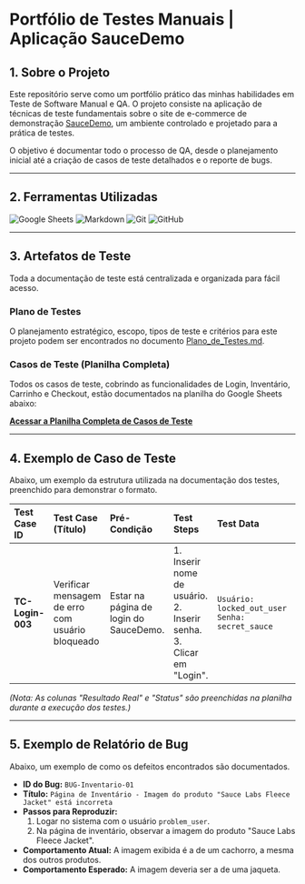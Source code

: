 # Portfólio de Testes Manuais | Aplicação SauceDemo


## 1. Sobre o Projeto

Este repositório serve como um portfólio prático das minhas habilidades em Teste de Software Manual e QA. O projeto consiste na aplicação de técnicas de teste fundamentais sobre o site de e-commerce de demonstração [SauceDemo](https://www.saucedemo.com/), um ambiente controlado e projetado para a prática de testes.

O objetivo é documentar todo o processo de QA, desde o planejamento inicial até a criação de casos de teste detalhados e o reporte de bugs.

---

## 2. Ferramentas Utilizadas

![Google Sheets](https://img.shields.io/badge/Google_Sheets-34A853?style=for-the-badge&logo=google-sheets&logoColor=white)
![Markdown](https://img.shields.io/badge/Markdown-000000?style=for-the-badge&logo=markdown&logoColor=white)
![Git](https://img.shields.io/badge/Git-F05032?style=for-the-badge&logo=git&logoColor=white)
![GitHub](https://img.shields.io/badge/GitHub-181717?style=for-the-badge&logo=github&logoColor=white)

---

## 3. Artefatos de Teste

Toda a documentação de teste está centralizada e organizada para fácil acesso.

###  Plano de Testes
O planejamento estratégico, escopo, tipos de teste e critérios para este projeto podem ser encontrados no documento [Plano_de_Testes.md](Plano_de_Testes.md).

###  Casos de Teste (Planilha Completa)
Todos os casos de teste, cobrindo as funcionalidades de Login, Inventário, Carrinho e Checkout, estão documentados na planilha do Google Sheets abaixo:

**[Acessar a Planilha Completa de Casos de Teste](https://docs.google.com/spreadsheets/d/1hq5zyTd_eKCGL7f-Bj2AkU124It_5Q2onTjMxDbgXj0/edit?usp=sharing)**

---

## 4. Exemplo de Caso de Teste

Abaixo, um exemplo da estrutura utilizada na documentação dos testes, preenchido para demonstrar o formato.

| Test Case ID | Test Case (Título) | Pré-Condição | Test Steps | Test Data | Resultado Esperado | Prioridade |
| :--- | :--- | :--- | :--- | :--- | :--- | :--- |
| **TC-Login-003** | Verificar mensagem de erro com usuário bloqueado | Estar na página de login do SauceDemo. | 1. Inserir nome de usuário.<br>2. Inserir senha.<br>3. Clicar em "Login". | `Usuário: locked_out_user`<br>`Senha: secret_sauce` | A mensagem de erro "Epic sadface: Sorry, this user has been locked out." é exibida. | Alta |

*(Nota: As colunas "Resultado Real" e "Status" são preenchidas na planilha durante a execução dos testes.)*

---

## 5. Exemplo de Relatório de Bug

Abaixo, um exemplo de como os defeitos encontrados são documentados.

* **ID do Bug:** `BUG-Inventario-01`
* **Título:** `Página de Inventário - Imagem do produto "Sauce Labs Fleece Jacket" está incorreta`
* **Passos para Reproduzir:**
    1. Logar no sistema com o usuário `problem_user`.
    2. Na página de inventário, observar a imagem do produto "Sauce Labs Fleece Jacket".
* **Comportamento Atual:** A imagem exibida é a de um cachorro, a mesma dos outros produtos.
* **Comportamento Esperado:** A imagem deveria ser a de uma jaqueta.
